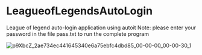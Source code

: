 # LeagueofLegendsAutoLogin

League of legend auto-login application using autoit Note: please enter your password in the file pass.txt to run the complete program

![p9XbcZ_2ae734ec441645340e6a75ebfc4dbd85_00-00-00_00-00-30_1](https://user-images.githubusercontent.com/48725946/175512049-ed0fd2e1-8e5b-4bab-a950-b64eec2d4666.gif)
